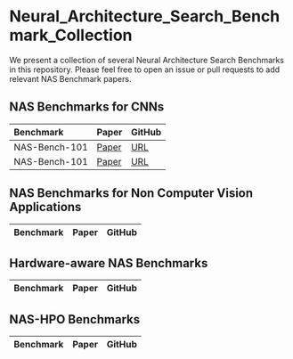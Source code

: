 # Neural_Architecture_Search_Benchmark_Collection

We present a collection of several Neural Architecture Search Benchmarks in this repository. Please feel free to open an issue or pull requests to add relevant NAS Benchmark papers.

## NAS Benchmarks for CNNs


| Benchmark | Paper         | GitHub                  |
|:--------------------------------------------------------------------------------------------------------|:--------------|:-----------------------|
| NAS-Bench-101 | [Paper](https://arxiv.org/pdf/2203.02094.pdf) |  [URL](https://arxiv.org/pdf/2203.02094.pdf) |
| NAS-Bench-101 | [Paper](https://arxiv.org/pdf/2203.02094.pdf) |  [URL](https://arxiv.org/pdf/2203.02094.pdf) |






## NAS Benchmarks for Non Computer Vision Applications

| Benchmark | Paper         | GitHub                  |
|:--------------------------------------------------------------------------------------------------------|:--------------|:-----------------------|




## Hardware-aware NAS Benchmarks

| Benchmark | Paper         | GitHub                  |
|:--------------------------------------------------------------------------------------------------------|:--------------|:-----------------------|



## NAS-HPO Benchmarks


| Benchmark | Paper         | GitHub                  |
|:--------------------------------------------------------------------------------------------------------|:--------------|:-----------------------|
